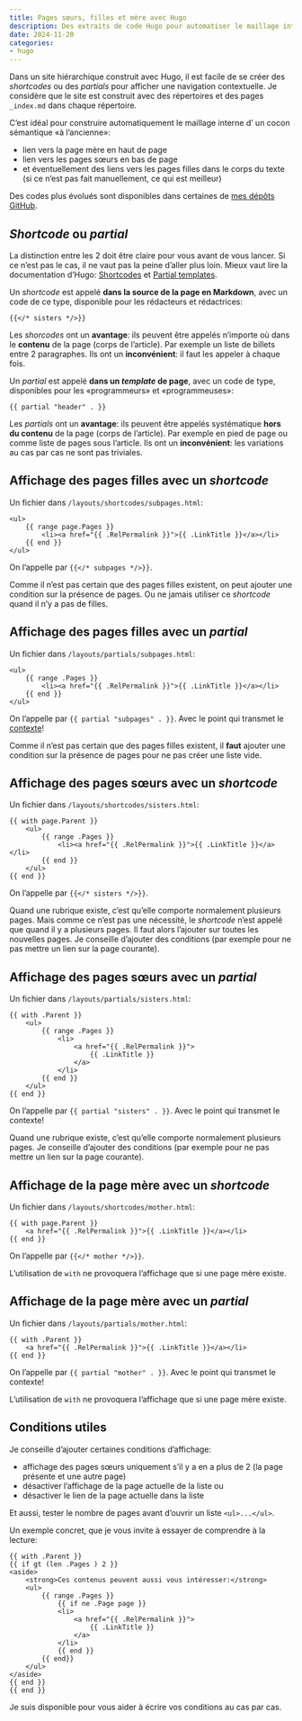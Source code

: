 ```yaml
---
title: Pages sœurs, filles et mère avec Hugo
description: Des extraits de code Hugo pour automatiser le maillage interne du site
date: 2024-11-20
categories:
- hugo
---
```


Dans un site hiérarchique construit avec Hugo, il est facile de se créer des *shortcodes* ou des *partials* pour afficher une navigation contextuelle.
Je considère que le site est construit avec des répertoires et des pages `_index.md` dans chaque répertoire.

C’est idéal pour construire automatiquement le maillage interne d’ un cocon sémantique «à l’ancienne»:

- lien vers la page mère en haut de page
- lien vers les pages sœurs en bas de page
- et éventuellement des liens vers les pages filles dans le corps du texte (si ce n’est pas fait manuellement, ce qui est meilleur)

Des codes plus évolués sont disponibles dans certaines de [mes dépôts GitHub](https://github.com/nfriedli/).

## *Shortcode* ou *partial*

La distinction entre les 2 doit être claire pour vous avant de vous lancer.
Si ce n’est pas le cas, il ne vaut pas la peine d’aller plus loin. 
Mieux vaut lire la documentation d’Hugo: [Shortcodes](https://gohugo.io/content-management/shortcodes/) et [Partial templates](https://gohugo.io/templates/partial/).

Un *shortcode* est appelé **dans la source de la page en Markdown**, avec un code de ce type, disponible pour les rédacteurs et rédactrices:
  

```
{{</* sisters */>}}
```

Les *shorcodes* ont un **avantage**: ils peuvent être appelés n’importe où dans le **contenu** de la page (corps de l’article).
Par exemple un liste de billets entre 2 paragraphes. Ils ont un **inconvénient**: il faut les appeler à chaque fois.

Un *partial* est appelé **dans un *template* de page**, avec un code de type, disponibles pour les «programmeurs» et «programmeuses»:

```
{{ partial "header" . }}
```

Les *partials* ont un **avantage**: ils peuvent être appelés systématique **hors du contenu** de la page (corps de l’article).
Par exemple en pied de page ou comme liste de pages sous l’article.
Ils ont un **inconvénient**: les variations au cas par cas ne sont pas triviales.

## Affichage des pages filles avec un *shortcode*

Un fichier dans `/layouts/shortcodes/subpages.html`:

```
<ul>
    {{ range page.Pages }}
        <li><a href="{{ .RelPermalink }}">{{ .LinkTitle }}</a></li>
    {{ end }}
</ul>
```

On l’appelle par `{{</* subpages */>}}`.

Comme il n’est pas certain que des pages filles existent, on peut ajouter une condition sur la présence de pages.
Ou ne jamais utiliser ce *shortcode* quand il n’y a pas de filles.

## Affichage des pages filles avec un *partial*

Un fichier dans `/layouts/partials/subpages.html`:

```
<ul>
    {{ range .Pages }}
        <li><a href="{{ .RelPermalink }}">{{ .LinkTitle }}</a></li>
    {{ end }}
</ul>
```

On l’appelle par `{{ partial "subpages" . }}`.
Avec le point qui transmet le [contexte](https://www.regisphilibert.com/blog/2018/02/hugo-the-scope-the-context-and-the-dot/)!

Comme il n’est pas certain que des pages filles existent, il **faut** ajouter une condition sur la présence de pages pour ne pas créer une liste vide.

## Affichage des pages sœurs avec un *shortcode*

Un fichier dans `/layouts/shortcodes/sisters.html`:

```
{{ with page.Parent }}
    <ul>
        {{ range .Pages }}
            <li><a href="{{ .RelPermalink }}">{{ .LinkTitle }}</a></li>
        {{ end }}
    </ul>
{{ end }}
```

On l’appelle par `{{</* sisters */>}}`.

Quand une rubrique existe, c’est qu’elle comporte normalement plusieurs pages.
Mais comme ce n’est pas une nécessité, le *shortcode* n’est appelé que quand il y a plusieurs pages.
Il faut alors l’ajouter sur toutes les nouvelles pages.
Je conseille d’ajouter des conditions (par exemple pour ne pas mettre un lien sur la page courante).

## Affichage des pages sœurs avec un *partial*

Un fichier dans `/layouts/partials/sisters.html`:

```
{{ with .Parent }}
    <ul>
        {{ range .Pages }}
            <li>
                <a href="{{ .RelPermalink }}">
                    {{ .LinkTitle }}
                </a>
            </li>
        {{ end }}
    </ul>
{{ end }}
```

On l’appelle par `{{ partial "sisters" . }}`.
Avec le point qui transmet le contexte!

Quand une rubrique existe, c’est qu’elle comporte normalement plusieurs pages.
Je conseille d’ajouter des conditions (par exemple pour ne pas mettre un lien sur la page courante).

## Affichage de la page mère avec un *shortcode*

Un fichier dans `/layouts/shortcodes/mother.html`:

```
{{ with page.Parent }}
    <a href="{{ .RelPermalink }}">{{ .LinkTitle }}</a></li>
{{ end }}
```

On l’appelle par `{{</* mother */>}}`.

L’utilisation de `with` ne provoquera l’affichage que si une page mère existe.

## Affichage de la page mère avec un *partial*

Un fichier dans `/layouts/partials/mother.html`:

```
{{ with .Parent }}
    <a href="{{ .RelPermalink }}">{{ .LinkTitle }}</a></li>
{{ end }}
```

On l’appelle par `{{ partial "mother" . }}`.
Avec le point qui transmet le contexte!

L’utilisation de `with` ne provoquera l’affichage que si une page mère existe.

## Conditions utiles

Je conseille d’ajouter certaines conditions d’affichage:

- affichage des pages sœurs uniquement s’il y a en a plus de 2 (la page présente et une autre page)
- désactiver l’affichage de la page actuelle de la liste ou
- désactiver le lien de la page actuelle dans la liste

Et aussi, tester le nombre de pages avant d’ouvrir un liste `<ul>...</ul>`.

Un exemple concret, que je vous invite à essayer de comprendre à la lecture:

```
{{ with .Parent }}
{{ if gt (len .Pages ) 2 }}
<aside>
    <strong>Ces contenus peuvent aussi vous intéresser:</strong>
    <ul>
        {{ range .Pages }}
            {{ if ne .Page page }} 
            <li>
                <a href="{{ .RelPermalink }}">
                    {{ .LinkTitle }}
                </a>
            </li>
            {{ end }}
        {{ end}}
    </ul>
</aside>
{{ end }}
{{ end }}
```

Je suis disponible pour vous aider à écrire vos conditions au cas par cas.